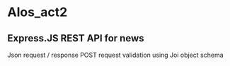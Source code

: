 # Alos_act2
Express.JS REST API for news 
------------------------------
Json request / response
POST request validation using Joi object schema

